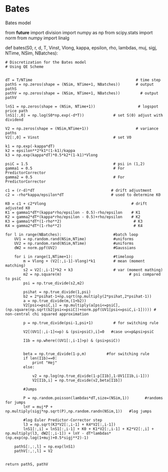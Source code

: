 # Bates
Bates model

from __future__ import division
import numpy as np
from scipy.stats import norm
from numpy import linalg

def bates(S0, r, d, T, Vinst, Vlong, kappa, epsilon, rho, lambdas, muj, sigj, NTime, NSim, NBatches):

    # Discretization for the Bates model
    # Using QE Scheme


    dT = T/NTime                                              # time step
    pathS = np.zeros(shape = (NSim, NTime+1, NBatches))       # output pathS
    pathV = np.zeros(shape = (NSim, NTime+1, NBatches))         # output pathV

    lnS1 = np.zeros(shape = (NSim, NTime+1))                   # logspot price path
    lnS1[:,0] = np.log(S0*np.exp(-d*T))             # set S(0) adjust with dividend

    V2 = np.zeros(shape = (NSim,NTime+1))                     # variance paths
    V2[:,0] = Vinst                                 # set V0

    k1 = np.exp(-kappa*dT)
    k2 = epsilon**2*k1*(1-k1)/kappa
    k3 = np.exp(kappa*dT)*0.5*k2*(1-k1)*Vlong

    psiC = 1.5                                      # psi in (1,2)
    gamma1 = 0.5                                    # For PredictorCorrector
    gamma2 = 0.5                                    # For PredictorCorrector

    c1 = (r-d)*dT                                  # drift adjustment
    c2 = -rho*kappa/epsilon*dT                     # used to determine K0

    K0 = c1 + c2*Vlong                                      # drift adjusted K0
    K1 = gamma1*dT*(kappa*rho/epsilon - 0.5)-rho/epsilon    # K1
    K2 = gamma2*dT*(kappa*rho/epsilon - 0.5)+rho/epsilon    # K2
    K3 = gamma1*dT*(1-rho**2)                                # K3
    K4 = gamma2*dT*(1-rho**2)                                # K4

    for l in range(NBatches):                       #batch loop
        UV1 = np.random.rand(NSim,NTime)            #uniforms
        UV2 = np.random.rand(NSim,NTime)            #uniforms
        dW2 = norm.ppf(UV2)                         #Gaussians

        for i in range(1,NTime+1):                  #timeloop
            m = Vlong + (V2[:,i-1]-Vlong)*k1        # mean (moment matching)
            s2 = V2[:,i-1]*k2 + k3                  # var (moment mathing)
            m2 = np.square(m)                              # psi compared to psiC
            psi = np.true_divide(s2,m2)

            psihat = np.true_divide(1,psi)
            b2 = 2*psihat-1+np.sqrt(np.multiply(2*psihat,2*psihat-1))
            a = np.true_divide(m,(1+b2))
            V2[psi<=psiC,i] = np.multiply(a[psi<=psiC],(np.square(np.sqrt(b2[psi<=psiC])+norm.ppf(UV1[psi<=psiC,i-1])))) # non-central chi squared approximation

            p = np.true_divide(psi-1,psi+1)         # for switching rule

            V2[(UV1[:,i-1]<=p) & (psi>psiC),i]=0   #case u<=p&psi>psiC
            
            I1b = np.where((UV1[:,i-1]>p) & (psi>psiC))


            beta = np.true_divide(1-p,m)         #for switching rule
            if len(I1b)==0:
                print "Hej"
            else:

                v2 = np.log(np.true_divide(1-p[I1b],1-UV1[I1b,i-1]))
                V2[I1b,i] = np.true_divide(v2,beta[I1b])

            #Jumps

            P = np.random.poisson(lambdas*dT,size=(NSim,1))       #randoms for jumps
            lnY = muj*P + np.multiply(sigj*np.sqrt(P),np.random.randn(NSim,1))   #log jumps

            #log Euler Predictor-Corrector step
            l3 = np.sqrt(K3*V2[:,i-1] + K4*V2[:,i-1])
            lnS1[:,i] = lnS1[:,i-1] + K0 + K1*V2[:,i-1] + K2*V2[:,i] + np.multiply(l3, dW2[:,i-1]) + lnY - dT*lambdas*(np.exp(np.log(1+muj)+0.5*sigj**2)-1)

        pathS[:,:,l] = np.exp(lnS1)
        pathV[:,:,l] = V2


    return pathS, pathV

